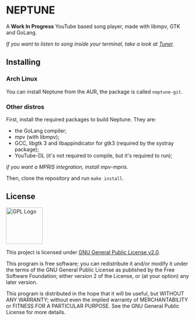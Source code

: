 # NEPTUNE

A **Work In Progress** YouTube based song player, made with libmpv, GTK and GoLang.

_If you want to listen to song inside your terminal, take a look at 
[Tuner](https://github.com/Pauloo27/tuner)._

## Installing
### Arch Linux
You can install Neptune from the AUR, the package is called `neptune-git`.

### Other distros
First, install the required packages to build Neptune. They are:
- the GoLang compiler;
- mpv (with libmpv);
- GCC, libgtk 3 and libappindicator for gtk3 (required by the systray package);
- YouTube-DL (it's not required to compile, but it's required to run);

_if you want a MPRIS integration, install mpv-mpris_.

Then, clone the repository and run `make install`.

## License

<img src="https://i.imgur.com/AuQQfiB.png" alt="GPL Logo" height="100px" />

This project is licensed under [GNU General Public License v2.0](./LICENSE).

This program is free software; you can redistribute it and/or modify 
it under the terms of the GNU General Public License as published by 
the Free Software Foundation; either version 2 of the License, or
(at your option) any later version.

This program is distributed in the hope that it will be useful,
but WITHOUT ANY WARRANTY; without even the implied warranty of
MERCHANTABILITY or FITNESS FOR A PARTICULAR PURPOSE. See the
GNU General Public License for more details.
